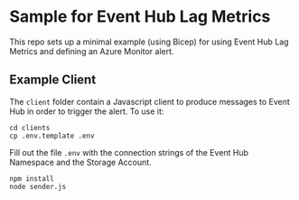 # Sample for Event Hub Lag Metrics

This repo sets up a minimal example (using Bicep) for using 
Event Hub Lag Metrics and defining an Azure Monitor alert.

## Example Client

The `client` folder contain a Javascript client to produce messages
to Event Hub in order to trigger the alert. To use it:

```
cd clients
cp .env.template .env
```

Fill out the file `.env` with the connection strings of the Event Hub Namespace and the 
Storage Account.

```
npm install
node sender.js
```
